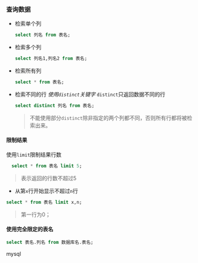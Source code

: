 ### 查询数据

* 检索单个列
  
  ```sql
  select 列名 from 表名;
  ```

* 检索多个列
  
  ```sql
  select 列名1,列名2 from 表名;
  ```

* 检索所有列
  
  ```SQL
  select * from 表名;
  ```

* 检索不同的行
  *使用`distinct`关键字*
  `distinct`只返回数据不同的行
  
  ```sql
  select distinct 列名 from 表名;
  ```
  
  > 不能使用部分`distinct`除非指定的两个列都不同，否则所有行都将被检索出来。

#### 限制结果

 使用`limit`限制结果行数

```sql
  select * from 表名 limit 5;
```

> 表示返回的行数不超过5

* 从第`x`行开始显示不超过`n`行

```sql
select * from 表名 limit x,n;
```

> 第一行为0；

#### 使用完全限定的表名

```sql
select 表名.列名 from 数据库名.表名;
```

mysql
